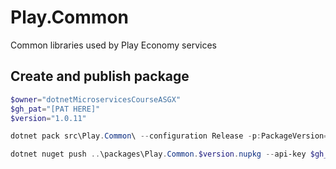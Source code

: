 # Play.Common
Common libraries used by Play Economy services

## Create and publish package
```powershell
$owner="dotnetMicroservicesCourseASGX"
$gh_pat="[PAT HERE]"
$version="1.0.11"

dotnet pack src\Play.Common\ --configuration Release -p:PackageVersion=$version -p:RepositoryUrl=https://github.com/$owner/Play.Common -o ..\packages

dotnet nuget push ..\packages\Play.Common.$version.nupkg --api-key $gh_pat --source "github"
```
